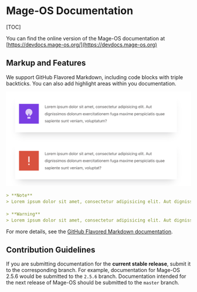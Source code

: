 # Mage-OS Documentation

[TOC]

You can find the online version of the Mage-OS documentation at [https://devdocs.mage-os.org/](https://devdocs.mage-os.org)

## Markup and Features

We support GitHub Flavored Markdown, including code blocks with triple backticks. You can also add highlight areas
within you documentation.

![Preview of Markdown rendered Info Boxes](media%2Fpreview_of_info_boxes.png)

```markdown
> **Note**  
> Lorem ipsum dolor sit amet, consectetur adipisicing elit. Aut dignissimos dolorum exercitationem fuga maxime perspiciatis quae sapiente sunt veniam, voluptatum?

> **Warning**  
> Lorem ipsum dolor sit amet, consectetur adipisicing elit. Aut dignissimos dolorum exercitationem fuga maxime perspiciatis quae sapiente sunt veniam, voluptat?
```

For more details, see the [GitHub Flavored Markdown documentation](https://help.github.com/articles/github-flavored-markdown/).



## Contribution Guidelines

If you are submitting documentation for the **current stable release**, submit it to the corresponding branch. For
example, documentation for Mage-OS 2.5.6 would be submitted to the `2.5.6` branch. Documentation intended for the next
release of Mage-OS should be submitted to the `master` branch.